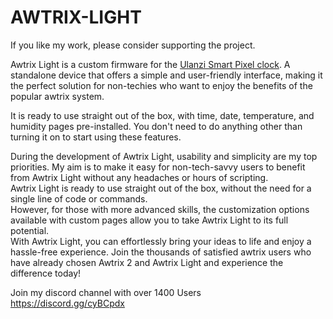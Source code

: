 # AWTRIX-LIGHT

If you like my work, please consider supporting the project.  

Awtrix Light is a custom firmware  for the [Ulanzi Smart Pixel clock](https://www.ulanzi.com/products/ulanzi-pixel-smart-clock-2882).
A standalone device that offers a simple and user-friendly interface, making it the perfect solution for non-techies who want to enjoy the benefits of the popular awtrix system.  

It is ready to use straight out of the box, with time, date, temperature, and humidity pages pre-installed. You don't need to do anything other than turning it on to start using these features.    

During the development of Awtrix Light, usability and simplicity are my top priorities. My aim is to make it easy for non-tech-savvy users to benefit from Awtrix Light without any headaches or hours of scripting.  
Awtrix Light is ready to use straight out of the box, without the need for a single line of code or commands.  
However, for those with more advanced skills, the customization options available with custom pages allow you to take Awtrix Light to its full potential.  
With Awtrix Light, you can effortlessly bring your ideas to life and enjoy a hassle-free experience. Join the thousands of satisfied awtrix users who have already chosen Awtrix 2 and Awtrix Light and experience the difference today! 


Join my discord channel with over 1400 Users  
https://discord.gg/cyBCpdx  
